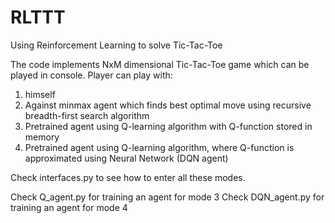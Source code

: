 # RLTTT
Using Reinforcement Learning to solve Tic-Tac-Toe

The code implements NxM dimensional Tic-Tac-Toe game which can be played in console. Player can play with:
1) himself
2) Against minmax agent which finds best optimal move using recursive breadth-first search algorithm
3) Pretrained agent using Q-learning algorithm with Q-function stored in memory 
4) Pretrained agent using Q-learning algorithm, where Q-function is approximated using Neural Network (DQN agent)

Check interfaces.py to see how to enter all these modes.

Check Q_agent.py for training an agent for mode 3
Check DQN_agent.py for training an agent for mode 4

